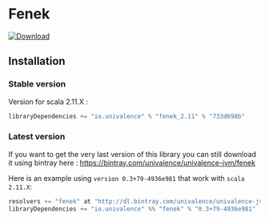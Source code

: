 Fenek
======================

[ ![Download](https://api.bintray.com/packages/univalence/univalence-jvm/fenek/images/download.svg) ](https://bintray.com/univalence/univalence-jvm/fenek/_latestVersion)

## Installation

### Stable version

Version for scala 2.11.X :

```scala
libraryDependencies += "io.univalence" % "fenek_2.11" % "733d698b"
```

### Latest version

If you want to get the very last version of this library you can still download it using bintray here : https://bintray.com/univalence/univalence-jvm/fenek

Here is an example using ```version 0.3+79-4936e981``` that work with ```scala 2.11.X```:

```scala
resolvers += "fenek" at "http://dl.bintray.com/univalence/univalence-jvm"
libraryDependencies += "io.univalence" %% "fenek" % "0.3+79-4936e981"
```
